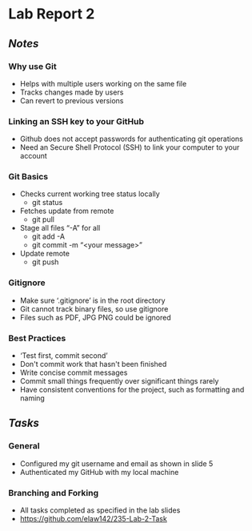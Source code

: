 # Lab Report 2

## _Notes_

###	Why use Git



* Helps with multiple users working on the same file
* Tracks changes made by users
* Can revert to previous versions

###	Linking an SSH key to your GitHub



* Github does not accept passwords for authenticating git operations
* Need an Secure Shell Protocol (SSH) to link your computer to your account

	

###	Git Basics



* Checks current working tree status locally
    * git status
* Fetches update from remote
    * git pull
* Stage all files “-A” for all
    * git add -A
    * git commit -m “&lt;your message>”
* Update remote
    * git push

### Gitignore



* Make sure ‘.gitignore’ is in the root directory
* Git cannot track binary files, so use gitignore
* Files such as PDF, JPG PNG could be ignored

### Best Practices



* ‘Test first, commit second’
* Don't commit work that hasn't been finished
* Write concise commit messages
* Commit small things frequently over significant things rarely
* Have consistent conventions for the project, such as formatting and naming

## _Tasks_

### General



* Configured my git username and email as shown in slide 5
* Authenticated my GitHub with my local machine

### Branching and Forking



* All tasks completed as specified in the lab slides
* https://github.com/elaw142/235-Lab-2-Task
